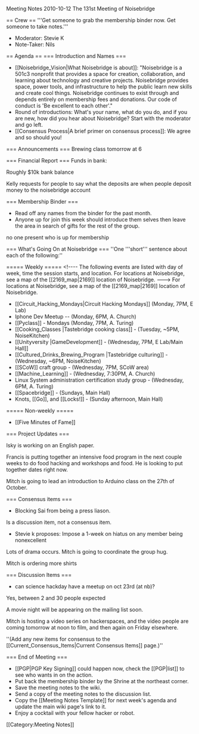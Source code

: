 Meeting Notes 2010-10-12 
 The 131st Meeting of Noisebridge

== Crew ==
'''Get someone to grab the membership binder now. Get someone to take notes.'''

* Moderator: Stevie K
* Note-Taker: Nils

== Agenda ==
=== Introduction and Names ===
* [[Noisebridge_Vision|What Noisebridge is about]]: "Noisebridge is a 501c3 nonprofit that provides a space for creation, collaboration, and learning about technology and creative projects. Noisebridge provides space, power tools, and infrastructure to help the public learn new skills and create cool things. Noisebridge continues to exist through and depends entirely on membership fees and donations. Our code of conduct is 'Be excellent to each other'."
* Round of introductions: What's your name, what do you do, and if you are new, how did you hear about Noisebridge? Start with the moderator and go left.
* [[Consensus Process|A brief primer on consensus process]]: We agree and so should you!

=== Announcements ===
Brewing class tomorrow at 6

=== Financial Report ===
Funds in bank: 

Roughly $10k bank balance

Kelly requests for people to say what the deposits are when people deposit money to the noisebridge account

=== Membership Binder ===
* Read off any names from the binder for the past month.
* Anyone up for join this week should introduce them selves then leave the area in search of gifts for the rest of the group.

no one present who is up for membership

=== What's Going On at Noisebridge ===
''One '''short''' sentence about each of the following:''

===== Weekly =====
&lt;!----
The following events are listed with day of week, time the session starts, and location.
For locations at Noisebridge, see a map of the [[2169_map|2169]] location of Noisebridge.
--->
For locations at Noisebridge, see a map of the [[2169_map|2169]] location of Noisebridge.

* [[Circuit_Hacking_Mondays|Circuit Hacking Mondays]] (Monday, 7PM,  E Lab)
* Iphone Dev Meetup  -- (Monday, 6PM, A. Church)
* [[Pyclass]] - Mondays (Monday, 7PM, A. Turing)
* [[Cooking_Classes |Tastebridge cooking class]] - (Tuesday, ~5PM, NoiseKitchen)
* [[Unityversity |GameDevelopment]] - (Wednesday, 7PM, E Lab/Main Hall]]
* [[Cultured_Drinks_Brewing_Program |Tastebridge culturing]] - (Wednesday, ~6PM, NoiseKitchen)
* [[SCoW]] craft group - (Wednesday, 7PM, SCoW area)
* [[Machine_Learning]] - (Wednesday, 7:30PM, A. Church)
* Linux System administration certification study group - (Wednesday, 6PM, A. Turing)
* [[Spacebridge]] - (Sundays, Main Hall)
* Knots, [[Go]], and [[Locks!]] - (Sunday afternoon, Main Hall)

===== Non-weekly =====
* [[Five Minutes of Fame]]

=== Project Updates ===

Isky is working on an English paper.

Francis is putting together an intensive food program in the next couple weeks to do food hacking and workshops and food.  He is looking to put together dates right now.

Mitch is going to lead an introduction to Arduino class on the 27th of October.

=== Consensus items ===
* Blocking Sai from being a press liason.

Is a discussion item, not a consensus item.

* Stevie k proposes: Impose a 1-week on hiatus on any member being nonexcellent

Lots of drama occurs.  Mitch is going to coordinate the group hug.

Mitch is ordering more shirts

=== Discussion Items ===

* can science hackday have a meetup on oct 23rd (at nb)?

Yes, between 2 and 30 people expected

A movie night will be appearing on the mailing list soon.

Mitch is hosting a video series on hackerspaces, and the video people are coming tomorrow at noon to film, and then again on Friday elsewhere.

''(Add any new items for consensus to the [[Current_Consensus_Items|Current Consensus Items]] page.)''

=== End of Meeting ===
* [[PGP|PGP Key Signing]] could happen now, check the [[PGP|list]] to see who wants in on the action.
* Put back the membership binder by the Shrine at the northeast corner.
* Save the meeting notes to the wiki.
* Send a copy of the meeting notes to the discussion list.
* Copy the [[Meeting Notes Template]] for next week's agenda and update the main wiki page's link to it.
* Enjoy a cocktail with your fellow hacker or robot.

[[Category:Meeting Notes]]